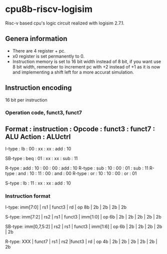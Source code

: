 # cpu8b-riscv-logisim
Risc-v based cpu's logic circuit realized with logisim 2.7.1.

## Genera information
- There are 4 register + pc.
- x0 register is set permanently to 0.
- Instruction memory is set to 16 bit width instead of 8 bit, if you want use 8 bit width, remember to increment pc with +2 instead of +1 as it is now and implementing a shift left for a more accurat simulation. 

## Instruction encoding
16 bit per instruction
### Operation code, funct3, funct7
Format  : instruction : Opcode : funct3 : funct7 : ALU Action : ALUctrl
-----------------------------------------------------------------------
I-type  : lb          : 00     : xx     : xx     : add        : 10

SB-type : beq         : 01     : xx     : xx     : sub        : 11

R-type  : add         : 10     : 00     : 00     : add        : 10
R-type  : sub         : 10     : 00     : 01     : sub        : 11
R-type  : and         : 10     : 11     : 00     : and        : 00
R-type  : or          : 10     : 10     : 00     : or         : 01

S-type  : lb          : 11     : xx     : xx     : add        : 10

### Instruction format
I-type:
imm[7:0] | rs1 | funct3 | rd | op
8b       | 2b  | 2b     | 2b | 2b

S-type:
imm[7:2] | rs2 | rs1 | funct3 | imm[1:0] | op
6b       | 2b  | 2b  | 2b     | 2b       | 2b

SB-type:
imm[0,7,5:2] | rs2 | rs1 | funct3 | imm[1:6] | op
6b           | 2b  | 2b  | 2b     | 2b       | 2b

R-type:
XXX      | funct7 | rs1 | rs2 |funct3 | rd | op
4b       | 2b     | 2b  | 2b  | 2b    | 2b | 2b
